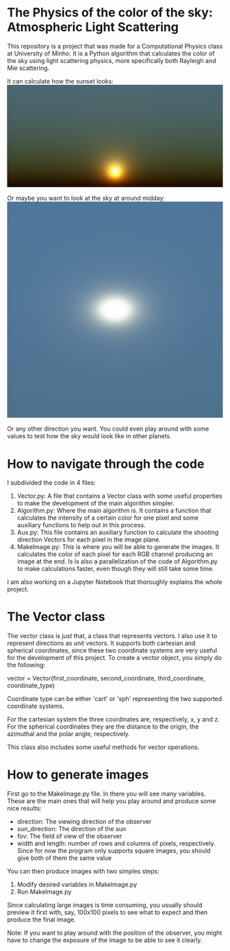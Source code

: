 # The Physics of the color of the sky: Atmospheric Light Scattering
This repository is a project that was made for a Computational Physics
class at University of Minho. It is a Python algorithm that calculates the
color of the sky using light scattering physics, more specifically both
Rayleigh and Mie scattering.

It can calculate how the sunset looks:
![Sky](Images/sky.png "Sky color calculation")

Or maybe you want to look at the sky at around midday:
![Sky](Images/NewSky.png "Sky color calculation")

Or any other direction you want. You could even play around with some
values to test how the sky would look like in other planets.

# How to navigate through the code
I subdivided the code in 4 files:

1. Vector.py: A file that contains a Vector class with some useful 
properties to make the development of the main algorithm simpler.
2. Algorithm.py: Where the main algorithm is. It contains a function 
that calculates the intensity of a certain color for one pixel and some
auxiliary functions to help out in this process.
3. Aux.py: This file contains an auxiliary function to calculate the 
shooting direction Vectors for each pixel in the image plane.
4. MakeImage.py: This is where you will be able to generate the images. 
It calculates the color of each pixel for each RGB channel producing 
an image at the end. Is is also a parallelization of the code of 
Algorithm.py to make calculations faster, even though they will still
take some time.

I am also working on a Jupyter Notebook that thoroughly explains the
whole project.

# The Vector class
The vector class is just that, a class that represents vectors. 
I also use it to represent directions as unit vectors. It supports 
both cartesian and spherical coordinates, since these two coordinate 
systems are very useful for the development of this project. To create 
a vector object, you simply do the following:

vector = Vector(first_coordinate,
                second_coordinate,
                third_coordinate,
                coordinate_type)
                
Coordinate type can be either 'cart' or 'sph' representing the two
supported coordinate systems.

For the cartesian system the three coordinates are, respectively, x, y 
and z. For the spherical coordinates they are the distance to the origin,
the azimuthal and the polar angle, respectively.

This class also includes some useful methods for vector operations.

# How to generate images
First go to the MakeImage.py file. In there you will see many 
variables. These are the main ones that will help you play around
and produce some nice results:

- direction: The viewing direction of the observer
- sun_direction: The direction of the sun
- fov: The field of view of the observer
- width and length: number of rows and columns of pixels, respectively.
Since for now the program only supports square images, you should give
both of them the same value

You can then produce images with two simples steps:

1. Modify desired variables in MakeImage.py
2. Run MakeImage.py

Since calculating large images is time
consuming, you usually should preview it 
first with, say, 100x100 pixels to see what
to expect and then produce the final image.

Note: If you want to play around with the position of the observer, 
you might have to change the exposure of the image to be able to 
see it clearly.